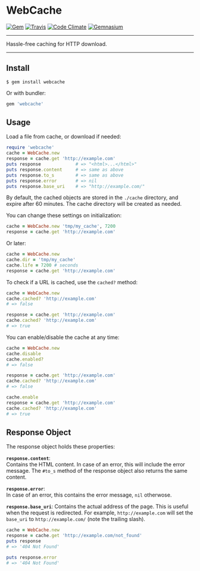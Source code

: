 WebCache
==================================================

[![Gem](https://img.shields.io/gem/v/webcache.svg?style=flat-square)](https://rubygems.org/gems/webcache)
[![Travis](https://img.shields.io/travis/DannyBen/webcache.svg?style=flat-square)](https://travis-ci.org/DannyBen/webcache)
[![Code Climate](https://img.shields.io/codeclimate/github/DannyBen/webcache.svg?style=flat-square)](https://codeclimate.com/github/DannyBen/webcache)
[![Gemnasium](https://img.shields.io/gemnasium/DannyBen/webcache.svg?style=flat-square)](https://gemnasium.com/DannyBen/webcache)

---

Hassle-free caching for HTTP download.

---

Install
--------------------------------------------------

```
$ gem install webcache
```

Or with bundler:

```ruby
gem 'webcache'
```

Usage
--------------------------------------------------

Load a file from cache, or download if needed:

```ruby
require 'webcache'
cache = WebCache.new
response = cache.get 'http://example.com'
puts response             # => "<html>...</html>"
puts response.content     # => same as above
puts response.to_s        # => same as above
puts response.error       # => nil
puts response.base_uri    # => "http://example.com/"
```

By default, the cached objects are stored in the `./cache` directory, and
expire after 60 minutes. The cache directory will be created as needed.

You can change these settings on initialization:

```ruby
cache = WebCache.new 'tmp/my_cache', 7200
response = cache.get 'http://example.com'
```

Or later:

```ruby
cache = WebCache.new
cache.dir = 'tmp/my_cache'
cache.life = 7200 # seconds
response = cache.get 'http://example.com'
```

To check if a URL is cached, use the `cached?` method:

```ruby
cache = WebCache.new
cache.cached? 'http://example.com'
# => false

response = cache.get 'http://example.com'
cache.cached? 'http://example.com'
# => true
```

You can enable/disable the cache at any time:

```ruby
cache = WebCache.new
cache.disable
cache.enabled? 
# => false

response = cache.get 'http://example.com'
cache.cached? 'http://example.com'
# => false

cache.enable
response = cache.get 'http://example.com'
cache.cached? 'http://example.com'
# => true
```

Response Object
--------------------------------------------------

The response object holds these properties:

**`response.content`**:  
Contains the HTML content. In case of an error, this will include the
error message. The `#to_s` method of the response object also returns
the same content.

**`response.error`**:  
In case of an error, this contains the error message, `nil` otherwose.

**`response.base_uri`**:
Contains the actual address of the page. This is useful when the request
is redirected. For example, `http://example.com` will set the 
`base_uri` to `http://example.com/` (note the trailing slash).


```ruby
cache = WebCache.new
response = cache.get 'http://example.com/not_found'
puts response
# => '404 Not Found'

puts response.error
# => '404 Not Found'
```
